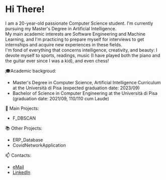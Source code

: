 # Hi There!
I am a 20-year-old passionate Computer Science student. I'm currently pursuing my Master's Degree in Artificial Intelligence.  
My main academic interests are Software Engineering and Machine Learning, and I'm practicing to prepare myself for interviews to get internships and acquire new experiences in these fields.  
I'm fond of everything that concerns intelligence, creativity, and beauty: I devote myself to sports, readings, music (I have played both the piano and the guitar ever since I was a kid), and even chess!  

🎓Academic backgroud:
* Master's Degree in Computer Science, Artificial Intelligence Curriculum at the Università di Pisa (expected graduation date: 2023/09)
* Bachelor of Science in Computer Engineering at the Università di Pisa (graduation date: 2021/09, 110/110 cum Laude)

📌 Main Projects:  
* F_DBSCAN

📚 Other Projects:
* ERP_Database
* CovidNetworkApplication

📫 Contacts:
* [eMail](mailto:gmarinogh.8601@gmail.com)
* [LinkedIn](https://www.linkedin.com/in/gmarino862001/)
